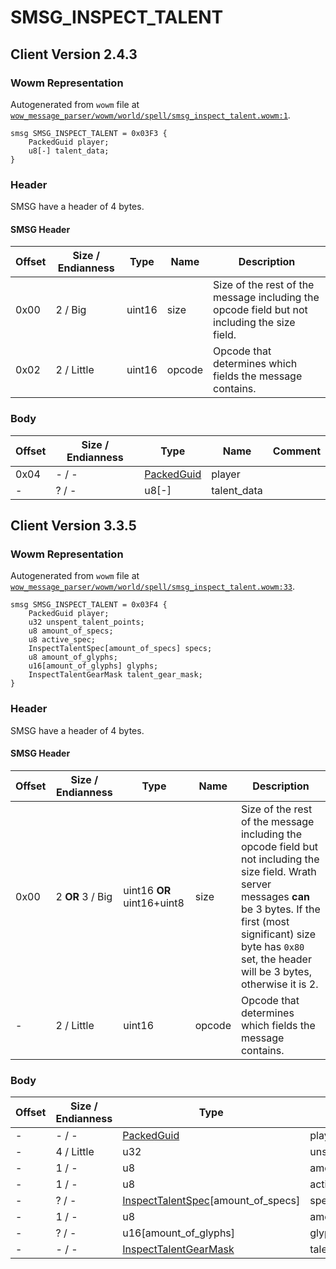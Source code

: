 # SMSG_INSPECT_TALENT

## Client Version 2.4.3

### Wowm Representation

Autogenerated from `wowm` file at [`wow_message_parser/wowm/world/spell/smsg_inspect_talent.wowm:1`](https://github.com/gtker/wow_messages/tree/main/wow_message_parser/wowm/world/spell/smsg_inspect_talent.wowm#L1).
```rust,ignore
smsg SMSG_INSPECT_TALENT = 0x03F3 {
    PackedGuid player;
    u8[-] talent_data;
}
```
### Header

SMSG have a header of 4 bytes.

#### SMSG Header

| Offset | Size / Endianness | Type   | Name   | Description |
| ------ | ----------------- | ------ | ------ | ----------- |
| 0x00   | 2 / Big           | uint16 | size   | Size of the rest of the message including the opcode field but not including the size field.|
| 0x02   | 2 / Little        | uint16 | opcode | Opcode that determines which fields the message contains.|

### Body

| Offset | Size / Endianness | Type | Name | Comment |
| ------ | ----------------- | ---- | ---- | ------- |
| 0x04 | - / - | [PackedGuid](../types/packed-guid.md) | player |  |
| - | ? / - | u8[-] | talent_data |  |

## Client Version 3.3.5

### Wowm Representation

Autogenerated from `wowm` file at [`wow_message_parser/wowm/world/spell/smsg_inspect_talent.wowm:33`](https://github.com/gtker/wow_messages/tree/main/wow_message_parser/wowm/world/spell/smsg_inspect_talent.wowm#L33).
```rust,ignore
smsg SMSG_INSPECT_TALENT = 0x03F4 {
    PackedGuid player;
    u32 unspent_talent_points;
    u8 amount_of_specs;
    u8 active_spec;
    InspectTalentSpec[amount_of_specs] specs;
    u8 amount_of_glyphs;
    u16[amount_of_glyphs] glyphs;
    InspectTalentGearMask talent_gear_mask;
}
```
### Header

SMSG have a header of 4 bytes.

#### SMSG Header

| Offset | Size / Endianness | Type   | Name   | Description |
| ------ | ----------------- | ------ | ------ | ----------- |
| 0x00   | 2 **OR** 3 / Big           | uint16 **OR** uint16+uint8 | size | Size of the rest of the message including the opcode field but not including the size field. Wrath server messages **can** be 3 bytes. If the first (most significant) size byte has `0x80` set, the header will be 3 bytes, otherwise it is 2.|
| -      | 2 / Little| uint16 | opcode | Opcode that determines which fields the message contains. |

### Body

| Offset | Size / Endianness | Type | Name | Comment |
| ------ | ----------------- | ---- | ---- | ------- |
| - | - / - | [PackedGuid](../types/packed-guid.md) | player |  |
| - | 4 / Little | u32 | unspent_talent_points |  |
| - | 1 / - | u8 | amount_of_specs |  |
| - | 1 / - | u8 | active_spec |  |
| - | ? / - | [InspectTalentSpec](inspecttalentspec.md)[amount_of_specs] | specs |  |
| - | 1 / - | u8 | amount_of_glyphs |  |
| - | ? / - | u16[amount_of_glyphs] | glyphs |  |
| - | - / - | [InspectTalentGearMask](../types/aura-mask.md) | talent_gear_mask |  |

